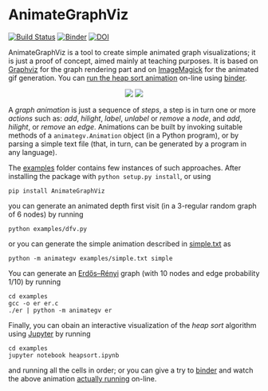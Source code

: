 # AnimateGraphViz

[![Build Status](https://travis-ci.org/mapio/AnimateGraphViz.png?branch=master)](https://travis-ci.org/mapio/AnimateGraphViz) [![Binder](https://img.shields.io/badge/launch-binder-ff69b4.svg?style=flat)](https://mybinder.org/v2/gh/mapio/AnimateGraphViz/master?filepath=examples/heapsort.ipynb) [![DOI](https://zenodo.org/badge/DOI/10.5281/zenodo.1037283.svg)](https://doi.org/10.5281/zenodo.1037283)


AnimateGraphViz is a tool to create simple animated graph visualizations; it is
just a proof of concept, aimed mainly at teaching purposes. It is based on
[Graphviz](http://www.graphviz.org/) for the graph rendering part and on
[ImageMagick](http://www.imagemagick.org/) for the animated gif generation. You can [run the heap sort animation](https://mybinder.org/v2/gh/mapio/AnimateGraphViz/master?filepath=examples/heapsort.ipynb) on-line using [binder](http://mybinder.org/).

<p align="center">
<img src="examples/dfv.gif"/>
<img src="examples/heapsort.gif"/>
</p>

A *graph animation* is just a sequence of *steps*, a step is in turn one or
more *actions* such as: *add*, *hilight*, *label*, *unlabel* or *remove* a
*node*, and  *add*, *hilight*, or *remove* an *edge*. Animations can be built
by invoking suitable methods of a `animategv.Animation` object (in a Python
program), or by parsing a simple text file (that, in turn, can be generated by
a program in any language).

The [examples](examples) folder contains few instances of such approaches.
After installing the package with `python setup.py install`, or using

	pip install AnimateGraphViz

you can generate an animated depth first visit (in a 3-regular random graph of
6 nodes) by running

	python examples/dfv.py

or you can generate the simple animation described in
[simple.txt](examples/simple.txt) as

	python -m animategv examples/simple.txt simple

You can generate an [Erdős–Rényi](https://en.wikipedia.org/wiki/Erd%C5%91s%E2%80%93R%C3%A9nyi_model) graph (with 10 nodes and edge probability
1/10) by running

	cd examples
	gcc -o er er.c
	./er | python -m animategv er

Finally, you can obain an interactive visualization of the *heap sort*
algorithm using [Jupyter](http://jupyter.org/) by running

	cd examples
	jupyter notebook heapsort.ipynb

and running all the cells in order; or you can give a try to
[binder](http://mybinder.org) and watch the above animation
[actually running](https://mybinder.org/v2/gh/mapio/AnimateGraphViz/master?filepath=examples/heapsort.ipynb) on-line.
